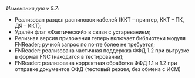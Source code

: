 _Изменения для v 5.7_:
- Реализован раздел распиновок кабелей (ККТ – принтер, ККТ – ПК, ДЯ – ККТ);
- Удалён флаг «Фактический» в связи с устареванием;
- Релизная версия приложения теперь включает библиотеки модуля FNReader; ручной запрос по почте более не требуется;
- FNReader: реализована частичная поддержка ФФД 1.2 при выгрузке в формат FNC (находится в тестировании);
- FNReader: реализована корректная обработка ФФД 1.1 и 1.2 при отправке документов ОФД (тестовый режим, без обмена с ИСМ)
